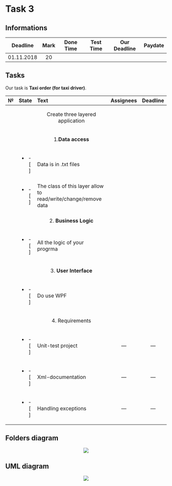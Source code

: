 # Task 3

## Informations

| Deadline |Mark|Done Time |Test Time |Our Deadline|Paydate|
|:--------:|:--:|:--------:|:--------:|:----------:|:-----:|
|01.11.2018| 20 |          |          |            |       |


## Tasks

Our task is **Taxi order (for taxi driver)**.

|№|          State         |                            Text                                           |   Assignees  |  Deadline  |
|-|:----------------------:|:--------------------------------------------------------------------------|:------------:|:----------:|
| |                        | <p align="center">  Create three layered application             </p>     |              |            |
| |                        | <p align="center">      1.**Data access**     </p>                        |              |            |
| |<ul><li>- [ ] </li></ul>| Data is in .txt files                                                     |              |            |
| |<ul><li>- [ ] </li></ul>| The class of this layer allow to read/write/change/remove data            |              |            |
| |                        | <p align="center">      2. **Business Logic**   </p>                      |              |            |
| |<ul><li>- [ ] </li></ul>| All the logic of your progrma                                             |              |            |
| |                        | <p align="center">      3. **User Interface**   </p>                      |              |            |
| |<ul><li>- [ ] </li></ul>| Do use WPF                                                                |              |            |
| |                        | <p align="center">         4. Requirements </p>                           |              |            |
| |<ul><li>- [ ] </li></ul>| Unit-test project                                                         |      —       |      —     |
| |<ul><li>- [ ] </li></ul>| Xml-documentation                                                         |      —       |      —     |
| |<ul><li>- [ ] </li></ul>| Handling exceptions                                                       |      —       |      —     |

## Folders diagram

<p align="center">
  <img src="/Images/Task2/files.png">
</p>

## UML diagram

<p align="center">
  <img src="/Images/Task2/uml.png">
</p>
 
